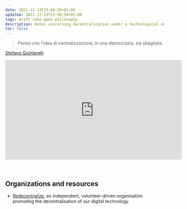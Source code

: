 ```yaml
---
date: 2021-12-13T13:08:50+01:00
updated: 2021-12-13T13:08:50+01:00
tags: draft idea geek philosophy
description: Notes concerning decentralization under a technological and political perspective
toc: false
---
```

<blockquote><p lang='it'>Penso che l’idea di centralizzazione, in una democrazia, sia sbagliata.</p></blockquote>
<p class='cite'><a href='https://blog.quintarelli.it' target='_blank' title='Stefano Quintarelli'>Stefano Quintarelli</a></p>
<div class='embed-container'><iframe width="560" height="315" src="https://www.youtube-nocookie.com/embed/Tosuc-2aIcU?start=7260" title="YouTube video player" frameborder="0" allow="accelerometer; autoplay; clipboard-write; encrypted-media; gyroscope; picture-in-picture" allowfullscreen></iframe></div>

<br>
<br>

## Organizations and resources

- [Redecentralize], an independent, volunteer-driven organisation promoting the decentralisation of our digital technology.

[Redecentralize]: https://redecentralize.org/ 'Redecentralize'